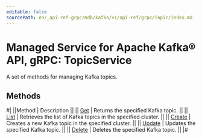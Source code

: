 ```yaml
---
editable: false
sourcePath: en/_api-ref-grpc/mdb/kafka/v1/api-ref/grpc/Topic/index.md
---
```


# Managed Service for Apache Kafka® API, gRPC: TopicService

A set of methods for managing Kafka topics.

## Methods

#|
||Method | Description ||
|| [Get](get.md) | Returns the specified Kafka topic. ||
|| [List](list.md) | Retrieves the list of Kafka topics in the specified cluster. ||
|| [Create](create.md) | Creates a new Kafka topic in the specified cluster. ||
|| [Update](update.md) | Updates the specified Kafka topic. ||
|| [Delete](delete.md) | Deletes the specified Kafka topic. ||
|#